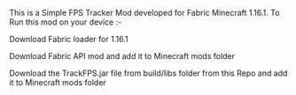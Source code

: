 This is a Simple FPS Tracker Mod developed for Fabric Minecraft 1.16.1. To Run this mod on your device :-

Download Fabric loader for 1.16.1

Download Fabric API mod and add it to Minecraft mods folder

Download the TrackFPS.jar file from build/libs folder from this Repo and add it to Minecraft mods folder
